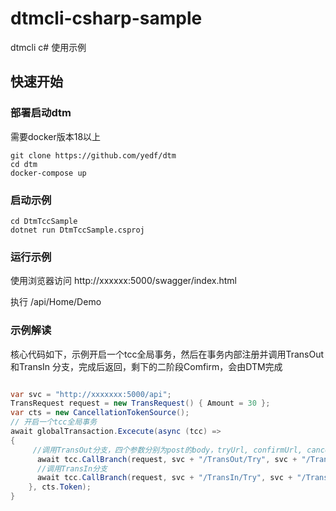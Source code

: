 # dtmcli-csharp-sample
dtmcli c# 使用示例

## 快速开始
### 部署启动dtm
需要docker版本18以上
```
git clone https://github.com/yedf/dtm
cd dtm
docker-compose up
```
### 启动示例
```
cd DtmTccSample
dotnet run DtmTccSample.csproj
```
### 运行示例

使用浏览器访问 http://xxxxxx:5000/swagger/index.html

执行 ​/api​/Home​/Demo

### 示例解读
核心代码如下，示例开启一个tcc全局事务，然后在事务内部注册并调用TransOut和TransIn 分支，完成后返回，剩下的二阶段Comfirm，会由DTM完成
```C# 

var svc = "http://xxxxxxx:5000/api";
TransRequest request = new TransRequest() { Amount = 30 };
var cts = new CancellationTokenSource();
// 开启一个tcc全局事务   
await globalTransaction.Excecute(async (tcc) =>
{
     //调用TransOut分支，四个参数分别为post的body，tryUrl, confirmUrl, cancelUrl
      await tcc.CallBranch(request, svc + "/TransOut/Try", svc + "/TransOut/Confirm", svc + "/TransOut/Cancel", cts.Token);
      //调用TransIn分支
      await tcc.CallBranch(request, svc + "/TransIn/Try", svc + "/TransIn/Confirm", svc + "/TransIn/Cancel",cts.Token);
    }, cts.Token);
}
```
